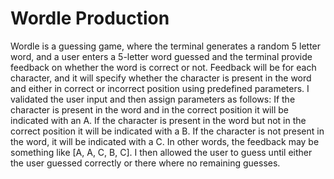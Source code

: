 # Wordle Production
Wordle is a guessing game, where the terminal generates a random 5 letter word, and a user enters a 5-letter word guessed and the terminal provide feedback on whether the word is correct or not. Feedback will be for each character, and it will specify whether the character is present in the word and either in correct or incorrect position using predefined parameters.
I validated the user input and then assign parameters as follows:
If the character is present in the word and in the correct position it will be indicated with an A.
If the character is present in the word but not in the correct position it will be indicated with a B.
If the character is not present in the word, it will be indicated with a C. 
In other words, the feedback may be something like [A, A, C, B, C].
I then allowed the user to guess until either the user guessed correctly or there where no remaining guesses. 
